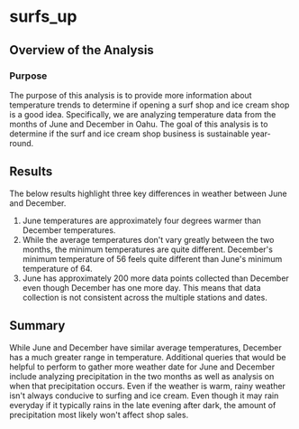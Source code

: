 # surfs_up

## Overview of the Analysis

### Purpose
The purpose of this analysis is to provide more information about temperature trends to determine if opening a surf shop and ice cream shop is a good idea.  Specifically, we are analyzing temperature data from the months of June and December in Oahu.  The goal of this analysis is to determine if the surf and ice cream shop business is sustainable year-round.

## Results
The below results highlight three key differences in weather between June and December.
1. June temperatures are approximately four degrees warmer than December temperatures.
2. While the average temperatures don't vary greatly between the two months, the minimum temperatures are quite different.  December's minimum temperature of 56 feels quite different than June's minimum temperature of 64.
3. June has approximately 200 more data points collected than December even though December has one more day.  This means that data collection is not consistent across the multiple stations and dates.

## Summary
While June and December have similar  average temperatures, December has a much greater range in temperature.  Additional queries  that would be helpful to perform to gather more weather date for June and December include analyzing precipitation  in the two months as well as analysis on when that precipitation occurs. Even if the weather is warm, rainy weather isn't always conducive to surfing and ice cream. Even though it may rain everyday if it typically rains in the late evening after dark, the amount of precipitation most likely won't affect shop sales.

